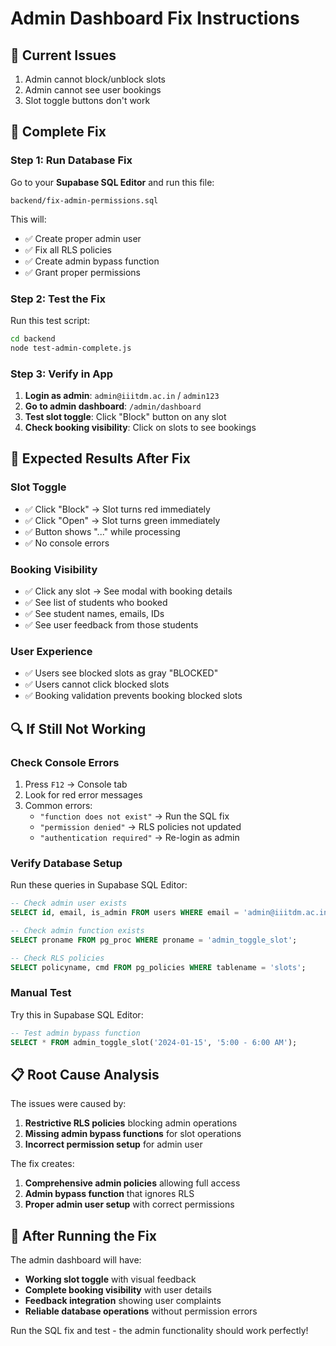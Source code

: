 # Admin Dashboard Fix Instructions

## 🚨 **Current Issues**
1. Admin cannot block/unblock slots
2. Admin cannot see user bookings
3. Slot toggle buttons don't work

## 🔧 **Complete Fix**

### **Step 1: Run Database Fix**
Go to your **Supabase SQL Editor** and run this file:
```
backend/fix-admin-permissions.sql
```

This will:
- ✅ Create proper admin user
- ✅ Fix all RLS policies
- ✅ Create admin bypass function
- ✅ Grant proper permissions

### **Step 2: Test the Fix**
Run this test script:
```bash
cd backend
node test-admin-complete.js
```

### **Step 3: Verify in App**
1. **Login as admin**: `admin@iiitdm.ac.in` / `admin123`
2. **Go to admin dashboard**: `/admin/dashboard`
3. **Test slot toggle**: Click "Block" button on any slot
4. **Check booking visibility**: Click on slots to see bookings

## 🎯 **Expected Results After Fix**

### **Slot Toggle**
- ✅ Click "Block" → Slot turns red immediately
- ✅ Click "Open" → Slot turns green immediately
- ✅ Button shows "..." while processing
- ✅ No console errors

### **Booking Visibility**
- ✅ Click any slot → See modal with booking details
- ✅ See list of students who booked
- ✅ See student names, emails, IDs
- ✅ See user feedback from those students

### **User Experience**
- ✅ Users see blocked slots as gray "BLOCKED"
- ✅ Users cannot click blocked slots
- ✅ Booking validation prevents booking blocked slots

## 🔍 **If Still Not Working**

### **Check Console Errors**
1. Press `F12` → Console tab
2. Look for red error messages
3. Common errors:
   - `"function does not exist"` → Run the SQL fix
   - `"permission denied"` → RLS policies not updated
   - `"authentication required"` → Re-login as admin

### **Verify Database Setup**
Run these queries in Supabase SQL Editor:

```sql
-- Check admin user exists
SELECT id, email, is_admin FROM users WHERE email = 'admin@iiitdm.ac.in';

-- Check admin function exists
SELECT proname FROM pg_proc WHERE proname = 'admin_toggle_slot';

-- Check RLS policies
SELECT policyname, cmd FROM pg_policies WHERE tablename = 'slots';
```

### **Manual Test**
Try this in Supabase SQL Editor:
```sql
-- Test admin bypass function
SELECT * FROM admin_toggle_slot('2024-01-15', '5:00 - 6:00 AM');
```

## 📋 **Root Cause Analysis**

The issues were caused by:
1. **Restrictive RLS policies** blocking admin operations
2. **Missing admin bypass functions** for slot operations
3. **Incorrect permission setup** for admin user

The fix creates:
1. **Comprehensive admin policies** allowing full access
2. **Admin bypass function** that ignores RLS
3. **Proper admin user setup** with correct permissions

## 🚀 **After Running the Fix**

The admin dashboard will have:
- **Working slot toggle** with visual feedback
- **Complete booking visibility** with user details
- **Feedback integration** showing user complaints
- **Reliable database operations** without permission errors

Run the SQL fix and test - the admin functionality should work perfectly!